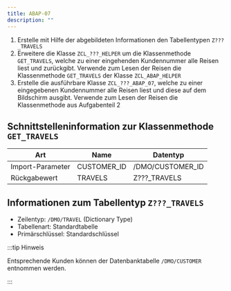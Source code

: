 ```yaml
---
title: ABAP-07
description: ""
---
```


1. Erstelle mit Hilfe der abgebildeten Informationen den Tabellentypen `Z???_TRAVELS`
2. Erweitere die Klasse `ZCL_???_HELPER` um die Klassenmethode `GET_TRAVELS`, welche zu einer eingehenden Kundennummer alle Reisen liest und zurückgibt. Verwende zum Lesen der Reisen die Klassenmethode `GET_TRAVELS` der Klasse `ZCL_ABAP_HELPER`
3. Erstelle die ausführbare Klasse `ZCL_???_ABAP_07`, welche zu einer eingegebenen Kundennummer alle Reisen liest und diese auf dem Bildschirm ausgibt. Verwende zum Lesen der Reisen die Klassenmethode aus Aufgabenteil 2

## Schnittstelleninformation zur Klassenmethode `GET_TRAVELS`

| Art              | Name        | Datentyp         |
| ---------------- | ----------- | ---------------- |
| Import-Parameter | CUSTOMER_ID | /DMO/CUSTOMER_ID |
| Rückgabewert     | TRAVELS     | Z???_TRAVELS     |

## Informationen zum Tabellentyp `Z???_TRAVELS`

- Zeilentyp: `/DMO/TRAVEL` (Dictionary Type)
- Tabellenart: Standardtabelle
- Primärschlüssel: Standardschlüssel

:::tip Hinweis

Entsprechende Kunden können der Datenbanktabelle `/DMO/CUSTOMER` entnommen werden.

:::
